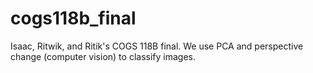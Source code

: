 # cogs118b_final
Isaac, Ritwik, and Ritik's COGS 118B final. We use PCA and perspective change (computer vision) to classify images.
